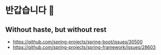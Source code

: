 # 반갑습니다 🙌

## Without haste, but without rest

- https://github.com/spring-projects/spring-boot/issues/30500  
- https://github.com/spring-projects/spring-framework/issues/28603
